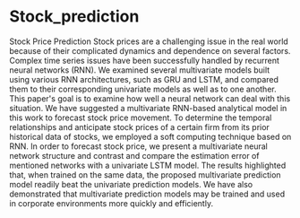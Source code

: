 # Stock_prediction
Stock Price Prediction
Stock prices are a challenging issue in the real world because of their complicated dynamics and dependence on several factors. Complex time series issues have been successfully handled by recurrent neural networks (RNN). We examined several multivariate models built using various RNN architectures, such as GRU and LSTM, and compared them to their corresponding univariate models as well as to one another. This paper's goal is to examine how well a neural network can deal with this situation. We have suggested a multivariate RNN-based analytical model in this work to forecast stock price movement. To determine the temporal relationships and anticipate stock prices of a certain firm from its prior historical data of stocks, we employed a soft computing technique based on RNN. In order to forecast stock price, we present a multivariate neural network structure and contrast and compare the estimation error of mentioned networks with a univariate LSTM model. The results highlighted that, when trained on the same data, the proposed multivariate prediction model readily beat the univariate prediction models. We have also demonstrated that multivariate prediction models may be trained and used in corporate environments more quickly and efficiently.
